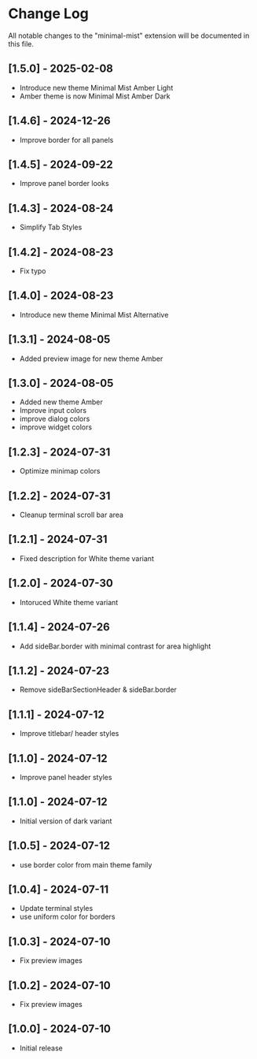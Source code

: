 # Change Log

All notable changes to the "minimal-mist" extension will be documented in this file.

## [1.5.0] - 2025-02-08

- Introduce new theme Minimal Mist Amber Light
- Amber theme is now Minimal Mist Amber Dark

## [1.4.6] - 2024-12-26

- Improve border for all panels

## [1.4.5] - 2024-09-22

- Improve panel border looks

## [1.4.3] - 2024-08-24

- Simplify Tab Styles

## [1.4.2] - 2024-08-23

- Fix typo

## [1.4.0] - 2024-08-23

- Introduce new theme Minimal Mist Alternative

## [1.3.1] - 2024-08-05

- Added preview image for new theme Amber

## [1.3.0] - 2024-08-05

- Added new theme Amber
- Improve input colors
- improve dialog colors
- improve widget colors

## [1.2.3] - 2024-07-31

- Optimize minimap colors

## [1.2.2] - 2024-07-31

- Cleanup terminal scroll bar area

## [1.2.1] - 2024-07-31

- Fixed description for White theme variant

## [1.2.0] - 2024-07-30

- Intoruced White theme variant

## [1.1.4] - 2024-07-26

- Add sideBar.border with minimal contrast for area highlight

## [1.1.2] - 2024-07-23

- Remove sideBarSectionHeader & sideBar.border

## [1.1.1] - 2024-07-12

- Improve titlebar/ header styles

## [1.1.0] - 2024-07-12

- Improve panel header styles

## [1.1.0] - 2024-07-12

- Initial version of dark variant

## [1.0.5] - 2024-07-12

- use border color from main theme family

## [1.0.4] - 2024-07-11

- Update terminal styles
- use uniform color for borders

## [1.0.3] - 2024-07-10

- Fix preview images

## [1.0.2] - 2024-07-10

- Fix preview images

## [1.0.0] - 2024-07-10

- Initial release
